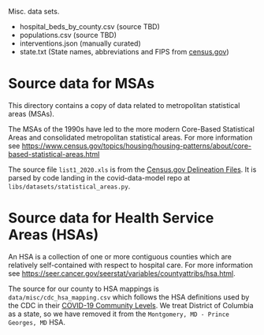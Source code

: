 Misc. data sets.

* hospital_beds_by_county.csv (source TBD)
* populations.csv (source TBD)
* interventions.json (manually curated)
* state.txt (State names, abbreviations and FIPS from [census.gov](https://www2.census.gov/geo/docs/reference/state.txt))

# Source data for MSAs

This directory contains a copy of data related to metropolitan statistical areas (MSAs).

The MSAs of the 1990s have led to the more modern Core-Based Statistical Areas and
consolidated metropolitan statistical areas. For more information see
https://www.census.gov/topics/housing/housing-patterns/about/core-based-statistical-areas.html

The source file `list1_2020.xls` is from the
[Census.gov Delineation Files](https://www.census.gov/geographies/reference-files/time-series/demo/metro-micro/delineation-files.html).
It is parsed by code landing in the covid-data-model repo at `libs/datasets/statistical_areas.py`.

# Source data for Health Service Areas (HSAs)

An HSA is a collection of one or more contiguous counties which are relatively self-contained with respect to hospital care. 
For more information see https://seer.cancer.gov/seerstat/variables/countyattribs/hsa.html.

The source for our county to HSA mappings is `data/misc/cdc_hsa_mapping.csv` which follows the HSA definitions used by the CDC in
their [COVID-19 Community Levels](https://www.cdc.gov/coronavirus/2019-ncov/your-health/covid-by-county.html). We treat District of Columbia as a state, so we have removed it from the `Montgomery, MD - Prince Georges, MD` HSA. 

